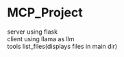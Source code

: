 # MCP_Project

server using flask <br>
client using llama as llm <br>
tools list_files(displays files in main dir)<br>

